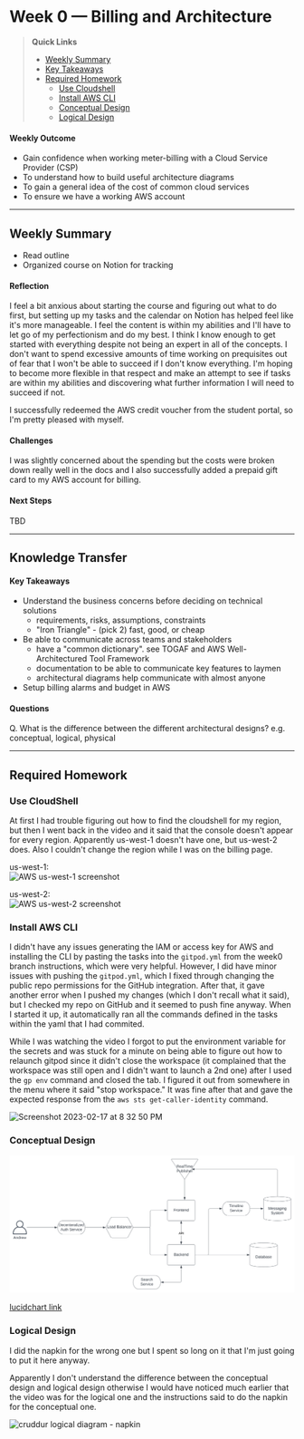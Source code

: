 # Week 0 — Billing and Architecture

>__Quick Links__
> - [Weekly Summary](#weekly-summary)
> - [Key Takeaways](#key-takeaways)
> - [Required Homework](#required-homework)
>    - [Use Cloudshell](#use-cloudshell)
>    - [Install AWS CLI](#install-aws-cli)
>    - [Conceptual Design](#conceptual-design)
>    - [Logical Design](#logical-design)

#### Weekly Outcome
- Gain confidence when working meter-billing with a Cloud Service Provider (CSP)
- To understand how to build useful architecture diagrams
- To gain a general idea of the cost of common cloud services
- To ensure we have a working AWS account

---

## Weekly Summary
<!--Summary Journal Entry-->
- Read outline
- Organized course on Notion for tracking

#### Reflection
<!--Thoughts/Feelings so far.-->
I feel a bit anxious about starting the course and figuring out what to do first, but setting up my tasks and the calendar on Notion has helped feel like it's more manageable. I feel the content is within my abilities and I'll have to let go of my perfectionism and do my best. I think I know enough to get started with everything despite not being an expert in all of the concepts. 
I don't want to spend excessive amounts of time working on prequisites out of fear that I won't be able to succeed if I don't know everything. I'm hoping to become more flexible in that respect and make an attempt to see if tasks are within my abilities and discovering what further information I will need to succeed if not. 

I successfully redeemed the AWS credit voucher from the student portal, so I'm pretty pleased with myself. 

#### Challenges
<!-- Challenges you've had this week in completing your tasks. How you might solve them or what you did to solve them. -->
I was slightly concerned about the spending but the costs were broken down really well in the docs and I also successfully added a prepaid gift card to my AWS account for billing.


#### Next Steps
TBD

---
## Knowledge Transfer

#### Key Takeaways
<!-- Key takeaways for this week -->
- Understand the business concerns before deciding on technical solutions
   - requirements, risks, assumptions, constraints
   - "Iron Triangle" - (pick 2) fast, good, or cheap
- Be able to communicate across teams and stakeholders
   - have a "common dictionary". see TOGAF and AWS Well-Architectured Tool Framework
   - documentation to be able to communicate key features to laymen
   - architectural diagrams help communicate with almost anyone  
- Setup billing alarms and budget in AWS

#### Questions
<!-- Questions on the materials or concepts with their answers, if available.-->
Q. What is the difference between the different architectural designs? e.g. conceptual, logical, physical

---

## Required Homework 

### Use CloudShell

At first I had trouble figuring out how to find the cloudshell for my region, but then I went back in the video and it said that the console doesn't appear for every region. Apparently us-west-1 doesn't have one, but us-west-2 does. Also I couldn't change the region while I was on the billing page. 

us-west-1:<br>
<img width="290" alt="AWS us-west-1 screenshot" src="https://user-images.githubusercontent.com/22087300/219837830-6cfedd8c-0c73-44e4-b81b-f686f8fd38b7.png">

us-west-2:<br>
<img width="290" alt="AWS us-west-2 screenshot" src="https://user-images.githubusercontent.com/22087300/219837720-d2907546-ebcc-492c-b5d0-bfde066ee3ec.png">



### Install AWS CLI

I didn't have any issues generating the IAM or access key for AWS and installing the CLI by pasting the tasks into the `gitpod.yml` from the week0 branch instructions, which were very helpful. However, I did have minor issues with pushing the `gitpod.yml`, which I fixed through changing the public repo permissions for the GitHub integration. After that, it gave another error when I pushed my changes (which I don't recall what it said), but I checked my repo on GitHub and it seemed to push fine anyway. When I started it up, it automatically ran all the commands defined in the tasks within the yaml that I had commited.

While I was watching the video I forgot to put the environment variable for the secrets and was stuck for a minute on being able to figure out how to relaunch gitpod since it didn't close the workspace (it complained that the workspace was still open and I didn't want to launch a 2nd one) after I used the `gp env` command and closed the tab. I figured it out from somewhere in the menu where it said "stop workspace." It was fine after that and gave the expected response from the `aws sts get-caller-identity` command. 

<img width="590" alt="Screenshot 2023-02-17 at 8 32 50 PM" src="https://user-images.githubusercontent.com/22087300/219834854-ea7bb764-ea27-4414-bced-c6bb59f2b92a.png">

### Conceptual Design

![cruddur conceptual diagram](/journal/assets/cruddur_conceptual_diagram.svg)

[lucidchart link](https://lucid.app/lucidchart/e62e6674-d758-4eed-a5be-3e7a600d8e61/edit?viewport_loc=-545%2C-100%2C1871%2C800%2C0_0&invitationId=inv_4c1d8683-a850-401f-a5c7-09f72ddaaf50)


### Logical Design
I did the napkin for the wrong one but I spent so long on it that I'm just going to put it here anyway. 

Apparently I don't understand the difference between the conceptual design and logical design otherwise I would have noticed much earlier that the video was for the logical one and the instructions said to do the napkin for the conceptual one. 

![cruddur logical diagram - napkin](/journal/assets/cruddur_logical_diagram-napkin.jpg)

